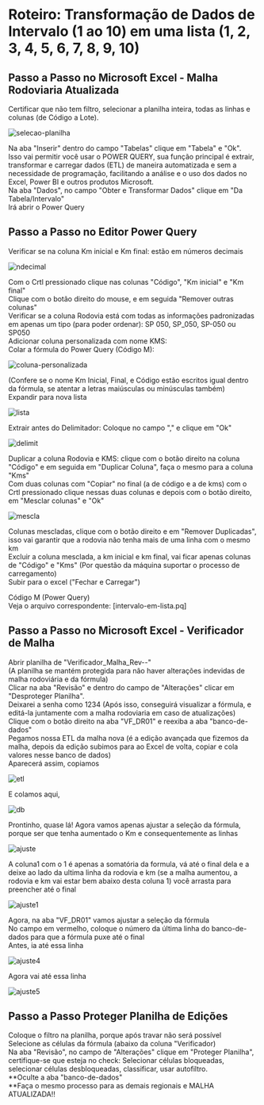 # Roteiro: Transformação de Dados de Intervalo (1 ao 10) em uma lista (1, 2, 3, 4, 5, 6, 7, 8, 9, 10)

## Passo a Passo no Microsoft Excel - Malha Rodoviaria Atualizada

Certificar que não tem filtro, selecionar a planilha inteira, todas as linhas e colunas (de Código a Lote).

![selecao-planilha](https://github.com/user-attachments/assets/a07a1577-8ce3-4345-abc6-53b65dade09b)

Na aba "Inserir" dentro do campo "Tabelas" clique em "Tabela" e "Ok".  
Isso vai permitir você usar o POWER QUERY, sua função principal é extrair, transformar e carregar dados (ETL) de maneira automatizada e sem a necessidade de programação, facilitando a análise e o uso dos dados no Excel, Power BI e outros produtos Microsoft.  
Na aba "Dados", no campo "Obter e Transformar Dados" clique em "Da Tabela/Intervalo"  
Irá abrir o Power Query  

## Passo a Passo no Editor Power Query

Verificar se na coluna Km inicial e Km final: estão em números decimais

![ndecimal](https://github.com/user-attachments/assets/6837b740-f536-46ba-9a85-1bced2c17265)

Com o Crtl pressionado clique nas colunas "Código", "Km inicial" e "Km final"  
Clique com o botão direito do mouse, e em seguida "Remover outras colunas"  
Verificar se a coluna Rodovia está com todas as informações padronizadas em apenas um tipo (para poder ordenar): SP 050, SP_050, SP-050 ou SP050  
Adicionar coluna personalizada com nome KMS:  
Colar a fórmula do Power Query (Código M):  

![coluna-personalizada](https://github.com/user-attachments/assets/ab6c71ea-eaed-4daf-a9bf-f28db8643a23)

(Confere se o nome Km Inicial, Final, e Código estão escritos igual dentro da fórmula, se atentar a letras maiúsculas ou minúsculas também)  
Expandir para nova lista  

![lista](https://github.com/user-attachments/assets/bb313d74-9fcf-4c96-9915-56d8194a4dbb)

Extrair antes do Delimitador: Coloque no campo "," e clique em "Ok"  

![delimit](https://github.com/user-attachments/assets/a39cb475-b63e-471f-8596-8b05a3dd58f7)

Duplicar a coluna Rodovia e KMS: clique com o botão direito na coluna "Código" e em seguida em "Duplicar Coluna", faça o mesmo para a coluna "Kms"  
Com duas colunas com "Copiar" no final (a de código e a de kms) com o Crtl pressionado clique nessas duas colunas e depois com o botão direito, em "Mesclar colunas" e "Ok"  

![mescla](https://github.com/user-attachments/assets/3fd6e438-c950-4bea-a75c-bd50a08826d5)

Colunas mescladas, clique com o botão direito e em "Remover Duplicadas", isso vai garantir que a rodovia não tenha mais de uma linha com o mesmo km  
Excluir a coluna mesclada, a km inicial e km final, vai ficar apenas colunas de "Código" e "Kms" (Por questão da máquina suportar o processo de carregamento)  
Subir para o excel ("Fechar e Carregar")  

Código M (Power Query)  
Veja o arquivo correspondente: [intervalo-em-lista.pq]  


## Passo a Passo no Microsoft Excel - Verificador de Malha

Abrir planilha de "Verificador_Malha_Rev--"  
(A planilha se mantém protegida para não haver alterações indevidas de malha rodoviária e da fórmula)  
Clicar na aba "Revisão" e dentro do campo de "Alterações" clicar em "Desproteger Planilha".  
Deixarei a senha como 1234 (Após isso, conseguirá visualizar a fórmula, e editá-la juntamente com a malha rodoviaria em caso de atualizações)  
Clique com o botão direito na aba "VF_DR01" e reexiba a aba "banco-de-dados"  
Pegamos nossa ETL da malha nova (é a edição avançada que fizemos da malha, depois da edição subimos para ao Excel de volta, copiar e cola valores nesse banco de dados)  
Aparecerá assim, copiamos  

![etl](https://github.com/user-attachments/assets/ff23266b-3c09-451a-8cfc-a8ecdefa051a)

E colamos aqui,  

![db](https://github.com/user-attachments/assets/5a9afa5c-d8bf-453e-a075-5743737b1ec2)

Prontinho, quase lá! Agora vamos apenas ajustar a seleção da fórmula, porque ser que tenha aumentado o Km e consequentemente as linhas  

![ajuste](https://github.com/user-attachments/assets/e775cf0a-5536-4989-925a-cc9c9ca1d914)

A coluna1 com o 1 é apenas a somatória da formula, vá até o final dela e a deixe ao lado da ultima linha da rodovia e km (se a malha aumentou, a rodovia e km vai estar bem abaixo desta coluna 1) você arrasta para preencher até o final  

![ajuste1](https://github.com/user-attachments/assets/e2ebea25-f0e2-481a-b876-a5df0762d0bd)

Agora, na aba "VF_DR01" vamos ajustar a seleção da fórmula  
No campo em vermelho, coloque o número da última linha do banco-de-dados para que a fórmula puxe até o final  
Antes, ia até essa linha  

![ajuste4](https://github.com/user-attachments/assets/487a582b-6f0e-4792-8e32-62836c5a0c38)

Agora vai até essa linha  

![ajuste5](https://github.com/user-attachments/assets/d151080b-a025-42a0-a0c1-b2697534683a)

## Passo a Passo Proteger Planilha de Edições  
Coloque o filtro na planilha, porque após travar não será possível  
Selecione as células da fórmula (abaixo da coluna "Verificador)  
Na aba "Revisão", no campo de "Alterações" clique em "Proteger Planilha", certifique-se que esteja no check: Selecionar células bloqueadas, selecionar células desbloqueadas, classificar, usar autofiltro.  
**Oculte a aba "banco-de-dados"  
**Faça o mesmo processo para as demais regionais e MALHA ATUALIZADA!!  
